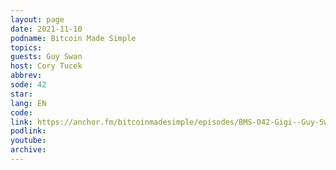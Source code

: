 ```yaml
---
layout: page
date: 2021-11-10
podname: Bitcoin Made Simple
topics: 
guests: Guy Swan
host: Cory Tucek
abbrev: 
sode: 42
star: 
lang: EN
code: 
link: https://anchor.fm/bitcoinmadesimple/episodes/BMS-042-Gigi--Guy-Swann-e1a2ktj
podlink: 
youtube: 
archive: 
---
```

